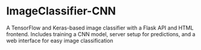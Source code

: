 # ImageClassifier-CNN
A TensorFlow and Keras-based image classifier with a Flask API and HTML frontend. Includes training a CNN model, server setup for predictions, and a web interface for easy image classification
